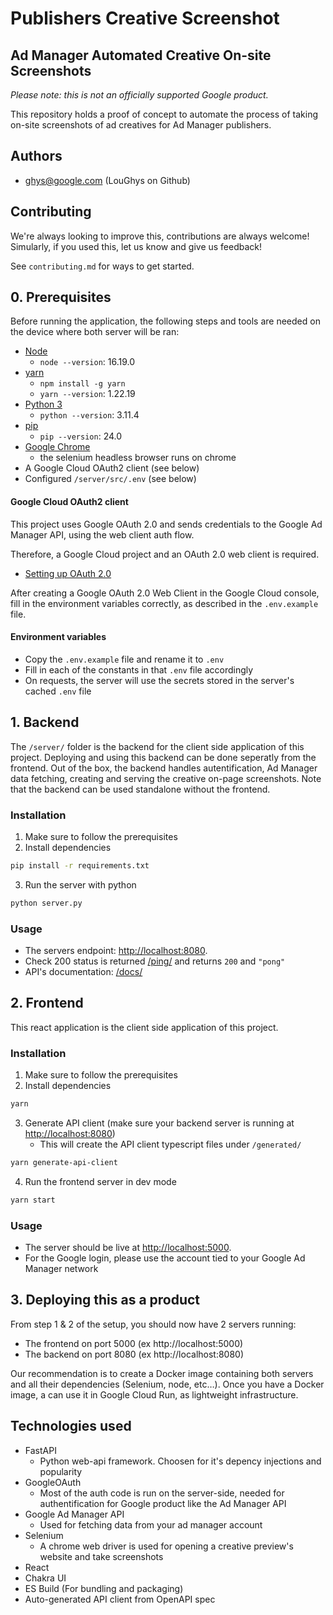 
# Publishers Creative Screenshot

## Ad Manager Automated Creative On-site Screenshots

*Please note: this is not an officially supported Google product.*

This repository holds a proof of concept to automate the process of taking on-site screenshots of ad creatives for Ad Manager publishers.

## Authors

- ghys@google.com (LouGhys on Github)

## Contributing

We're always looking to improve this, contributions are always welcome!
Simularly, if you used this, let us know and give us feedback!

See `contributing.md` for ways to get started.


## 0. Prerequisites

Before running the application, the following steps and tools are needed on the device where both server will be ran:

- [Node](https://nodejs.org/en/download/package-manager)
    - `node --version`: 16.19.0
- [yarn](https://classic.yarnpkg.com/lang/en/docs/install/#mac-stable)
    - `npm install -g yarn`
    - `yarn --version`: 1.22.19
- [Python 3](https://www.python.org/downloads/)
    - `python --version`: 3.11.4
- [pip](https://pip.pypa.io/en/stable/installation/)
    - `pip --version`: 24.0
- [Google Chrome](https://www.google.com/chrome/browser-tools/)
    - the selenium headless browser runs on chrome
- A Google Cloud OAuth2 client (see below)
- Configured `/server/src/.env` (see below)

####  Google Cloud OAuth2 client

This project uses Google OAuth 2.0 and sends credentials to the Google Ad Manager API, using the web client auth flow.

Therefore, a Google Cloud project and an OAuth 2.0 web client is required.

- [Setting up OAuth 2.0](https://support.google.com/cloud/answer/6158849?hl=en)

After creating a Google OAuth 2.0 Web Client in the Google Cloud console, fill in the environment variables correctly, as described in the `.env.example` file.

####  Environment variables

- Copy the `.env.example` file and rename it to `.env`
- Fill in each of the constants in that `.env` file accordingly
- On requests, the server will use the secrets stored in the server's cached `.env` file

## 1. Backend

The `/server/` folder is the backend for the client side application of this project.
Deploying and using this backend can be done seperatly from the frontend. Out of the box, the backend handles autentification, Ad Manager data fetching, creating and serving the creative on-page screenshots.
Note that the backend can be used standalone without the frontend.

### Installation

1. Make sure to follow the prerequisites
2. Install dependencies
```bash
pip install -r requirements.txt
```
3. Run the server with python
```bash
python server.py
```

### Usage

- The servers endpoint: [http://localhost:8080](http://localhost:8080).
- Check 200 status is returned [/ping/](http://localhost:8080/ping/) and returns `200` and `"pong"`
- API's documentation: [/docs/](http://localhost:8080/docs/)


## 2. Frontend

This react application is the client side application of this project.

### Installation

1. Make sure to follow the prerequisites
2. Install dependencies
```bash
yarn
```
3. Generate API client (make sure your backend server is running at  [http://localhost:8080](http://localhost:8080))
    - This will create the API client typescript files under `/generated/`
```bash
yarn generate-api-client
````
4. Run the frontend server in dev mode
```bash
yarn start
```

### Usage

- The server should be live at [http://localhost:5000](http://localhost:5000).
- For the Google login, please use the account tied to your Google Ad Manager network

## 3. Deploying this as a product

From step 1 & 2 of the setup, you should now have 2 servers running:
- The frontend on port 5000 (ex http://localhost:5000)
- The backend on port 8080 (ex http://localhost:8080)

Our recommendation is to create a Docker image containing both servers and all their dependencies (Selenium, node, etc…). Once you have a Docker image, a can use it in Google Cloud Run, as lightweight infrastructure.


## Technologies used

- FastAPI
    - Python web-api framework. Choosen for it's depency injections and popularity
- GoogleOAuth
    - Most of the auth code is run on the server-side, needed for authentification for Google product like the Ad Manager API
- Google Ad Manager API
    - Used for fetching data from your ad manager account
- Selenium
    - A chrome web driver is used for opening a creative preview's website and take screenshots
- React
- Chakra UI
- ES Build (For bundling and packaging)
- Auto-generated API client from OpenAPI spec
